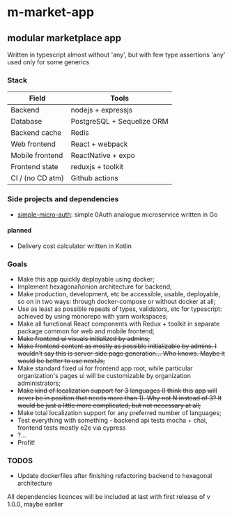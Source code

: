 # m-market-app

## modular marketplace app

Written in typescript almost without 'any', but with few type assertions
'any' used only for some generics

### Stack
| Field | Tools |
| --- | --- |
| Backend | nodejs + expressjs |
| Database | PostgreSQL + Sequelize ORM |
| Backend cache | Redis |
| Web frontend | React + webpack |
| Mobile frontend | ReactNative + expo |
| Frontend state | reduxjs + toolkit |
| CI / (no CD atm) | Github actions |

### Side projects and dependencies
- [simple-micro-auth](https://github.com/VasiliyTemniy/simple-micro-auth): simple 0Auth analogue microservice written in Go
#### planned
- Delivery cost calculator written in Kotlin

### Goals
- Make this app quickly deployable using docker;
- Implement hexagonal\onion architecture for backend;
- Make production, development, etc be accessible, usable, deployable, so on in two ways: through docker-compose or without docker at all;
- Use as least as possible repeats of types, validators, etc for typescript: achieved by using monorepo with yarn workspaces;
- Make all functional React components with Redux + toolkit in separate package common for web and mobile frontend;
- ~~Make frontend ui visuals initialized by admins;~~
- ~~Make frontend content as mostly as possible initializable by admins. I wouldn't say this is server-side page generation... Who knows. Maybe it would be better to use nextJs;~~
- Make standard fixed ui for frontend app root, while particular organization's pages ui will be customizable by organization administrators;
- ~~Make kind of localization support for 3 languages (I think this app will never be in position that needs more than 1). Why not N instead of 3? It would be just a little more complicated, but not necessary at all;~~
- Make total localization support for any preferred number of languages;
- Test everything with something - backend api tests mocha + chai, frontend tests mostly e2e via cypress
- ?...
- Profit!

### TODOS
- Update dockerfiles after finishing refactoring backend to hexagonal architecture


All dependencies licences will be included at last with first release of v 1.0.0, maybe earlier
